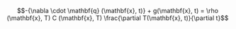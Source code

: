$$-{\nabla \cdot \mathbf{q} (\mathbf{x}, t)} + g(\mathbf{x}, t) = \rho (\mathbf{x}, T) C (\mathbf{x}, T) \frac{\partial T(\mathbf{x}, t)}{\partial t}$$